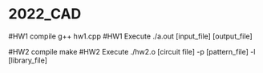 # 2022_CAD

#HW1 compile
g++ hw1.cpp
#HW1 Execute
./a.out [input_file] [output_file]

#HW2 compile
make
#HW2 Execute
./hw2.o [circuit file] -p [pattern_file] -l [library_file]

